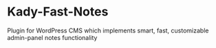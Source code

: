 # Kady-Fast-Notes
Plugin for WordPress CMS which implements smart, fast, customizable admin-panel notes functionality
